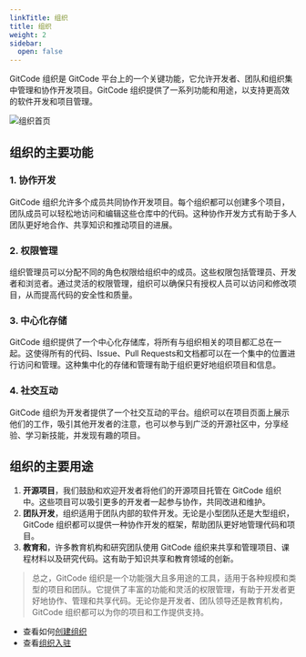 ```yaml
---
linkTitle: 组织
title: 组织
weight: 2
sidebar:
  open: false
---
```



GitCode 组织是 GitCode 平台上的一个关键功能，它允许开发者、团队和组织集中管理和协作开发项目。GitCode 组织提供了一系列功能和用途，以支持更高效的软件开发和项目管理。

![组织首页](https://cdn-static.gitcode.com/doc/org-overview-1.png)

## 组织的主要功能

### 1. 协作开发

GitCode 组织允许多个成员共同协作开发项目。每个组织都可以创建多个项目，团队成员可以轻松地访问和编辑这些仓库中的代码。这种协作开发方式有助于多人团队更好地合作、共享知识和推动项目的进展。

### 2. 权限管理

组织管理员可以分配不同的角色权限给组织中的成员。这些权限包括管理员、开发者和浏览者。通过灵活的权限管理，组织可以确保只有授权人员可以访问和修改项目，从而提高代码的安全性和质量。

### 3. 中心化存储

GitCode 组织提供了一个中心化存储库，将所有与组织相关的项目都汇总在一起。这使得所有的代码、Issue、Pull Requests和文档都可以在一个集中的位置进行访问和管理。这种集中化的存储和管理有助于组织更好地组织项目和信息。

### 4. 社交互动

GitCode 组织为开发者提供了一个社交互动的平台。组织可以在项目页面上展示他们的工作，吸引其他开发者的注意，也可以参与到广泛的开源社区中，分享经验、学习新技能，并发现有趣的项目。

## 组织的主要用途

1. **开源项目**，我们鼓励和欢迎开发者将他们的开源项目托管在 GitCode 组织中。这些项目可以吸引更多的开发者一起参与协作，共同改进和维护。
2. **团队开发**，组织适用于团队内部的软件开发。无论是小型团队还是大型组织，GitCode 组织都可以提供一种协作开发的框架，帮助团队更好地管理代码和项目。
3. **教育和**，许多教育机构和研究团队使用 GitCode 组织来共享和管理项目、课程材料以及研究代码。这有助于知识共享和教育领域的创新。

> 总之，GitCode 组织是一个功能强大且多用途的工具，适用于各种规模和类型的项目和团队。它提供了丰富的功能和灵活的权限管理，有助于开发者更好地协作、管理和共享代码。无论你是开发者、团队领导还是教育机构，GitCode 组织都可以为你的项目和工作提供支持。

- 查看如何[创建组织](new-org)
- 查看[组织入驻](settle)